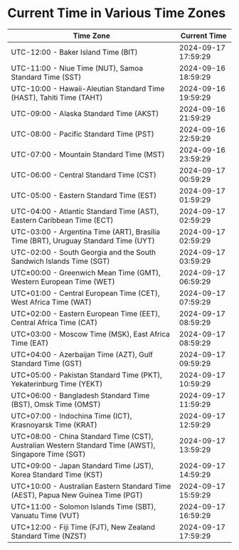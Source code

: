 # Current Time in Various Time Zones

| Time Zone | Current Time |
|-----------|--------------|
| UTC-12:00 - Baker Island Time (BIT) | 2024-09-17 17:59:29 |
| UTC-11:00 - Niue Time (NUT), Samoa Standard Time (SST) | 2024-09-16 18:59:29 |
| UTC-10:00 - Hawaii-Aleutian Standard Time (HAST), Tahiti Time (TAHT) | 2024-09-16 19:59:29 |
| UTC-09:00 - Alaska Standard Time (AKST) | 2024-09-16 21:59:29 |
| UTC-08:00 - Pacific Standard Time (PST) | 2024-09-16 22:59:29 |
| UTC-07:00 - Mountain Standard Time (MST) | 2024-09-16 23:59:29 |
| UTC-06:00 - Central Standard Time (CST) | 2024-09-17 00:59:29 |
| UTC-05:00 - Eastern Standard Time (EST) | 2024-09-17 01:59:29 |
| UTC-04:00 - Atlantic Standard Time (AST), Eastern Caribbean Time (ECT) | 2024-09-17 02:59:29 |
| UTC-03:00 - Argentina Time (ART), Brasília Time (BRT), Uruguay Standard Time (UYT) | 2024-09-17 02:59:29 |
| UTC-02:00 - South Georgia and the South Sandwich Islands Time (SGT) | 2024-09-17 03:59:29 |
| UTC±00:00 - Greenwich Mean Time (GMT), Western European Time (WET) | 2024-09-17 06:59:29 |
| UTC+01:00 - Central European Time (CET), West Africa Time (WAT) | 2024-09-17 07:59:29 |
| UTC+02:00 - Eastern European Time (EET), Central Africa Time (CAT) | 2024-09-17 08:59:29 |
| UTC+03:00 - Moscow Time (MSK), East Africa Time (EAT) | 2024-09-17 08:59:29 |
| UTC+04:00 - Azerbaijan Time (AZT), Gulf Standard Time (GST) | 2024-09-17 09:59:29 |
| UTC+05:00 - Pakistan Standard Time (PKT), Yekaterinburg Time (YEKT) | 2024-09-17 10:59:29 |
| UTC+06:00 - Bangladesh Standard Time (BST), Omsk Time (OMST) | 2024-09-17 11:59:29 |
| UTC+07:00 - Indochina Time (ICT), Krasnoyarsk Time (KRAT) | 2024-09-17 12:59:29 |
| UTC+08:00 - China Standard Time (CST), Australian Western Standard Time (AWST), Singapore Time (SGT) | 2024-09-17 13:59:29 |
| UTC+09:00 - Japan Standard Time (JST), Korea Standard Time (KST) | 2024-09-17 14:59:29 |
| UTC+10:00 - Australian Eastern Standard Time (AEST), Papua New Guinea Time (PGT) | 2024-09-17 15:59:29 |
| UTC+11:00 - Solomon Islands Time (SBT), Vanuatu Time (VUT) | 2024-09-17 16:59:29 |
| UTC+12:00 - Fiji Time (FJT), New Zealand Standard Time (NZST) | 2024-09-17 17:59:29 |
